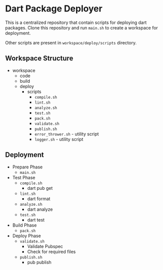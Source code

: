 # Dart Package Deployer

This is a centralized repository that contain scripts for deploying dart packages. Clone this repository and run `main.sh` to create a workspace for deployment.

Other scripts are present in `workspace/deploy/scripts` directory.

## Workspace Structure
- workspace
  - code
  - build
  - deploy
    - scripts
      - `compile.sh`
      - `lint.sh`
      - `analyze.sh`
      - `test.sh`
      - `pack.sh`
      - `validate.sh`
      - `publish.sh`
      - `error_thrower.sh` - utility script
      - `logger.sh` - utility script

## Deployment
- Prepare Phase
  - `main.sh`
- Test Phase
  - `compile.sh`
    - dart pub get
  - `lint.sh`
    - dart format
  - `analyze.sh`
    - dart analyze
  - `test.sh`
    - dart test
- Build Phase
  - `pack.sh`
- Deploy Phase
  - `validate.sh`
    - Validate Pubspec
    - Check for required files
  - `publish.sh`
    - pub publish
